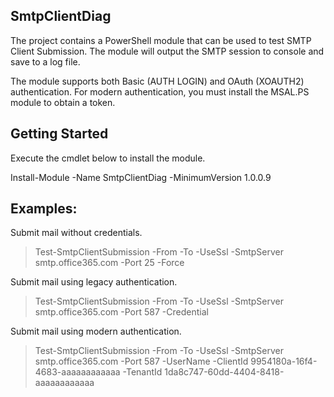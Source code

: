 ## SmtpClientDiag
The project contains a PowerShell module that can be used to test SMTP Client Submission. The module will output the SMTP session to console and save to a log file.

The module supports both Basic (AUTH LOGIN) and OAuth (XOAUTH2) authentication. For modern authentication, you must install the MSAL.PS module to obtain a token.

## Getting Started
Execute the cmdlet below to install the module.

  Install-Module -Name SmtpClientDiag -MinimumVersion 1.0.0.9
  
## Examples: 

Submit mail without credentials.
> Test-SmtpClientSubmission -From <FromAddress> -To <RecipientAddress> -UseSsl -SmtpServer smtp.office365.com -Port 25 -Force

Submit mail using legacy authentication.

> Test-SmtpClientSubmission -From <FromAddress> -To <RecipientAddress> -UseSsl -SmtpServer smtp.office365.com -Port 587 -Credential <PSCredential>

Submit mail using modern authentication.

> Test-SmtpClientSubmission -From <FromAddress> -To <RecipientAddress> -UseSsl -SmtpServer smtp.office365.com -Port 587 -UserName <MailboxSmtp> -ClientId 9954180a-16f4-4683-aaaaaaaaaaaa -TenantId 1da8c747-60dd-4404-8418-aaaaaaaaaaaa

